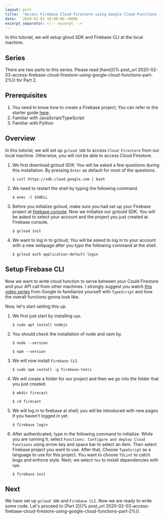```yaml
---
layout: post
title:  "Access Firebase Cloud Firestore using Google Cloud Functions - Part 1"
date:   2020-02-03 10:00:00 +0800
excerpt_separator: <!-- excerpt -->
---
```

In this tutorial, we will setup gloud SDK and Firebase CLI at the local machine.  
<!-- excerpt -->

## **Series**
There are two parts to this series. Please read [here]({% post_url 2020-02-03-access-firebase-cloud-firestore-using-google-cloud-functions-part-2%}) for Part 2.

## **Prerequisites**

1. You need to know how to create a Firebase project; You can refer to the starter guide [here](https://firebase.google.com/docs/firestore/quickstart).
2. Familiar with JavaScript/TypeScript
3. Familiar with Python

## **Overview**
In this tutorial, we will set up `gcloud SDK` to access `Cloud Firestore` from our local machine. Otherwise, you will not be able to access Cloud Firestore.

<ol>
<li>
    We first download gcloud SDK: You will be asked a few questions during this installation. By pressing <code class="highlighter-rouge">Enter</code> as default for most of the questions.
  <pre class="prettyprint"><code class="language-sh">$ curl https://sdk.cloud.google.com | bash</code></pre>
</li>
<li>
    We need to restart the shell by typing the following command.
  <pre class="prettyprint"><code class="language-sh">$ exec -l $SHELL</code></pre>
</li>

<li>
<p>
    Before you initialize gcloud, make sure you had set up your Firebase project at <a href="https://console.firebase.google.com/">firebase console</a>. Now we initialize our gclould SDK. You will be asked to select your account and the project you just created at Firebase console.
</p>
  <pre class="prettyprint"><code class="language-sh">$ gcloud init</code></pre>
</li>
<li>
    We want to log in to gcloud; You will be asked to log in to your account with a new webpage after you type the following command at the shell.
  <pre class="prettyprint"><code class="language-sh">$ gcloud auth application-default login</code></pre>
</li>
</ol>


## **Setup Firebase CLI**
Now we want to write cloud function to serve between your Could Firestore and your API call from other machines. I strongly suggest you watch [this video series](https://firebase.google.com/docs/functions/video-series) from Google to familiarize yourself with  `TypeScript` and how the overall functions gonna look like.

Now, let's start setting this up.

<ol>
<li>
    We first just start by installing <code class="highlighter-rouge">npm</code>.
  <pre class="prettyprint"><code class="language-sh">$ sudo apt install nodejs</code></pre>
</li>
<li>
    You should check the installation of node and npm by.
  <pre class="prettyprint"><code class="language-sh">$ node --version</code></pre>
  <pre class="prettyprint"><code class="language-sh">$ npm --version</code></pre>
</li>

<li>
    We will now install <code class="highlighter-rouge">Firebase CLI</code>.
  <pre class="prettyprint"><code class="language-sh">$ sudo npm install -g firebase-tools</code></pre>
</li>
<li>
    We will create a folder for our project and then we go into the folder that you just created.
  <pre class="prettyprint"><code class="language-sh">$ mkdir firecast</code></pre>
  <pre class="prettyprint"><code class="language-sh">$ cd firecast</code></pre>
</li>

<li>
    We will log in to firebase at shell; you will be introduced with new pages if you haven't logged in yet.
  <pre class="prettyprint"><code class="language-sh">$ firebase login</code></pre>
</li>

<li>
    After authenticated, type in the following command to initialize. While you are running it, select <code class="highlighter-rouge">Functions: Configure and deploy Cloud Functions</code> using arrow key and space bar to select an item. Then select Firebase project you want to use. After that, Choose <code class="highlighter-rouge">TypeScript</code> as a language to use for this project. You want to choose <code class="highlighter-rouge">TSLint</code> to catch bugs and enforce style. Next, we select <code class="highlighter-rouge">Yes</code> to install dependencies with <code class="highlighter-rouge">npm</code>.
  <pre class="prettyprint"><code class="language-sh">$ firebase init</code></pre>
</li>

</ol>

## **Next**
We have set up `gcloud SDK` and `Firebase CLI`. Now we are ready to write some code. Let's proceed to [Part 2]({% post_url 2020-02-03-access-firebase-cloud-firestore-using-google-cloud-functions-part-2%}). 


